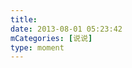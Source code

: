 ```yaml
---
title: 
date: 2013-08-01 05:23:42
mCategories: [说说]
type: moment
---
```


<div id="pics-20130801052342"></div>

<script>
var data = [
    {"link": "2013-08-01_000004.jpeg", "type": "shuoshuo"}
];
picsRender(data, "pics-20130801052342");
</script>
